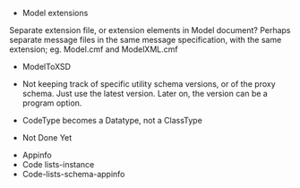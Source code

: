 * Model extensions

Separate extension file, or extension elements in Model document?
Perhaps separate message files in the same message specification,
with the same extension; eg. Model.cmf and ModelXML.cmf

* ModelToXSD

- Not keeping track of specific utility schema versions, or of the proxy schema.
  Just use the latest version.  Later on, the version can be a program option.

- CodeType becomes a Datatype, not a ClassType

* Not Done Yet

- Appinfo
- Code lists-instance
- Code-lists-schema-appinfo
